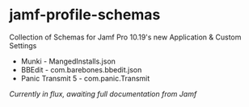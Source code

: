 # jamf-profile-schemas

Collection of Schemas for Jamf Pro 10.19's new Application & Custom Settings

* Munki - MangedInstalls.json
* BBEdit - com.barebones.bbedit.json
* Panic Transmit 5 - com.panic.Transmit


*Currently in flux, awaiting full documentation from Jamf*

